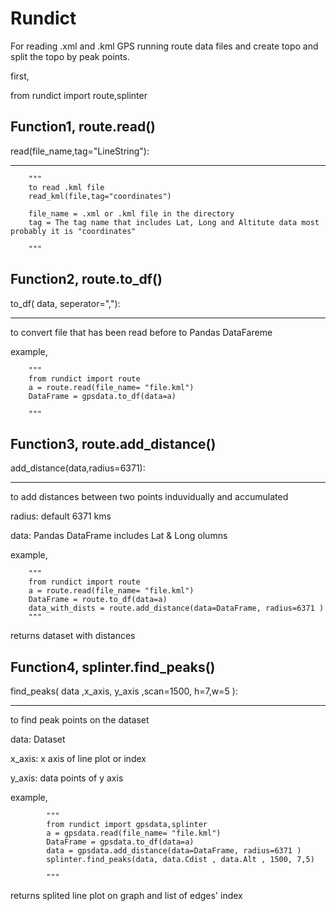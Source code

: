 <h1>Rundict</h1>

For reading .xml and .kml GPS running route data files and create topo and split the topo by peak points.



first,

from rundict import route,splinter

<h2>Function1, route.read()</h2>

read(file_name,tag="LineString"):

---------------------------------------------------------------------------------------------


        """
        to read .kml file
        read_kml(file,tag="coordinates")

        file_name = .xml or .kml file in the directory
        tag = The tag name that includes Lat, Long and Altitute data most probably it is "coordinates"

        """
        

<h2>Function2, route.to_df()</h2>

to_df( data, seperator=","):

---------------------------------------------------------------------------------------------

        
to  convert file that has been read before to Pandas DataFareme
        

example,


        """
        from rundict import route
        a = route.read(file_name= "file.kml")
        DataFrame = gpsdata.to_df(data=a)

        """
        
              
<h2>Function3, route.add_distance()</h2>

add_distance(data,radius=6371):

---------------------------------------------------------------------------------------------

        
to add distances between two points induvidually and accumulated

radius: default 6371 kms

data: Pandas DataFrame includes Lat & Long olumns

example,


        """
        from rundict import route
        a = route.read(file_name= "file.kml")
        DataFrame = route.to_df(data=a)
        data_with_dists = route.add_distance(data=DataFrame, radius=6371 )
        """
        
        
returns dataset with distances



<h2>Function4, splinter.find_peaks()</h2>

find_peaks( data ,x_axis,  y_axis ,scan=1500, h=7,w=5 ):

---------------------------------------------------------------------------------------------

        
to find peak points on the dataset

data: Dataset 

x_axis: x axis of line plot or index 

y_axis: data points of y axis 


example,

           
            """
            from rundict import gpsdata,splinter
            a = gpsdata.read(file_name= "file.kml")
            DataFrame = gpsdata.to_df(data=a)
            data = gpsdata.add_distance(data=DataFrame, radius=6371 )
            splinter.find_peaks(data, data.Cdist , data.Alt , 1500, 7,5)
            
            """
            
           
returns splited line plot on graph and list of edges' index
            
           
